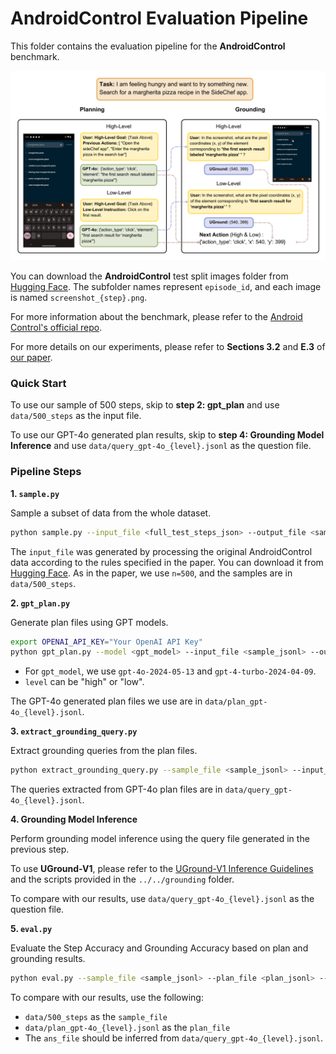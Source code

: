 # AndroidControl Evaluation Pipeline

This folder contains the evaluation pipeline for the **AndroidControl** benchmark. 

![AndroidControl Evaluation Example](./assets/image.png)

You can download the **AndroidControl** test split images folder from [Hugging Face](https://huggingface.co/datasets/demisama/UGround-Offline-Evaluation/blob/main/AndroidControl_images.zip). The subfolder names represent `episode_id`, and each image is named `screenshot_{step}.png`.

For more information about the benchmark, please refer to the [Android Control's official repo](https://github.com/google-research/google-research/tree/master/android_control).

For more details on our experiments, please refer to **Sections 3.2** and **E.3** of [our paper](https://arxiv.org/pdf/2410.05243).

### Quick Start

To use our sample of 500 steps, skip to **step 2: gpt_plan** and use `data/500_steps` as the input file.

To use our GPT-4o generated plan results, skip to **step 4: Grounding Model Inference** and use `data/query_gpt-4o_{level}.jsonl` as the question file.

### Pipeline Steps

**1. `sample.py`**

Sample a subset of data from the whole dataset.

```bash
python sample.py --input_file <full_test_steps_json> --output_file <sample_json> -n <num_samples>
```

The `input_file` was generated by processing the original AndroidControl data according to the rules specified in the paper. You can download it from [Hugging Face](https://huggingface.co/datasets/demisama/UGround-Offline-Evaluation/blob/main/AndroidControl_processed_test_steps.json). As in the paper, we use `n=500`, and the samples are in `data/500_steps`.

**2. `gpt_plan.py`**

Generate plan files using GPT models.

```bash
export OPENAI_API_KEY="Your OpenAI API Key"
python gpt_plan.py --model <gpt_model> --input_file <sample_jsonl> --output_file <plan_jsonl> --screenshot_dir <screenshot_dir> --level <task_level>
```

- For `gpt_model`, we use `gpt-4o-2024-05-13` and `gpt-4-turbo-2024-04-09`.
- `level` can be "high" or "low".

The GPT-4o generated plan files we use are in `data/plan_gpt-4o_{level}.jsonl`.

**3. `extract_grounding_query.py`**

Extract grounding queries from the plan files.

```bash
python extract_grounding_query.py --sample_file <sample_jsonl> --input_file <plan_jsonl> --output_file <query_jsonl> --screenshot_dir <screenshot_dir>
```

The queries extracted from GPT-4o plan files are in `data/query_gpt-4o_{level}.jsonl`.

**4. Grounding Model Inference**

Perform grounding model inference using the query file generated in the previous step. 

To use **UGround-V1**, please refer to the [UGround-V1 Inference Guidelines](https://github.com/OSU-NLP-Group/UGround/tree/main/grounding) and the scripts provided in the `../../grounding` folder.

To compare with our results, use `data/query_gpt-4o_{level}.jsonl` as the question file.

**5. `eval.py`**

Evaluate the Step Accuracy and Grounding Accuracy based on plan and grounding results. 

```bash
python eval.py --sample_file <sample_jsonl> --plan_file <plan_jsonl> --ans_file <grounding_answer_jsonl>
```

To compare with our results, use the following:
- `data/500_steps` as the `sample_file`
- `data/plan_gpt-4o_{level}.jsonl` as the `plan_file`
- The `ans_file` should be inferred from `data/query_gpt-4o_{level}.jsonl`.
